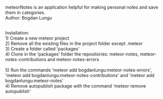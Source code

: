 meteorNotes is an application helpful for making personal notes and save them in categories.
<br>Author: Bogdan Lungu

<br>Installation:
<br>1) Create a new meteor project
<br>2) Remove all the existing files in the project folder except .meteor
<br>3) Create a folder called 'packages'
<br>4) Clone in the 'packages' folder the repositories: meteor-notes, meteor-notes-contributions and meteor-notes-errors  
<br>5) Run the commands 'meteor add bogdanlungu:meteor-notes-errors', 'meteor add bogdanlungu:meteor-notes-contributions' and 'meteor add bogdanlungu:meteor-notes'
<br>4) Remove autopublish package with the command 'meteor remove autopublish'
